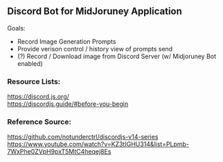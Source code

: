 ## Discord Bot for MidJoruney Application

Goals:
- Record Image Generation Prompts
- Provide verison control / history view of prompts send
- (?) Record / Download image from Discord Server (w/ Midjoruney Bot enabled)


### Resource Lists:  
https://discord.js.org/  
https://discordjs.guide/#before-you-begin 



### Reference Source:  
https://github.com/notunderctrl/discordjs-v14-series  
https://www.youtube.com/watch?v=KZ3tIGHU314&list=PLpmb-7WxPhe0ZVpH9pxT5MtC4heqej8Es  